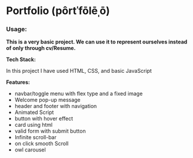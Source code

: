 <h1>Portfolio (pôrtˈfōlēˌō)</h1>

<label for="port"><h3>Usage:</h3></label><b name="port"> This is a very basic project. We can use it to represent ourselves instead of only through cv/Resume.</b>

<b> Tech Stack:</b>
<p>
 In this project I have used HTML, CSS, and basic JavaScript
         </p>
<b> Features: </b>
<ul> 
         <li>navbar/toggle menu with flex type and a fixed image</li>
         <li>Welcome pop-up message
        <li>header and footer with navigation
     <li>Animated Script
      <li>button with hover effect
       <li>card using html
       <li>valid form with submit button
        <li> Infinite scroll-bar
         <li> on click smooth Scroll
           <li>owl carousel
       





